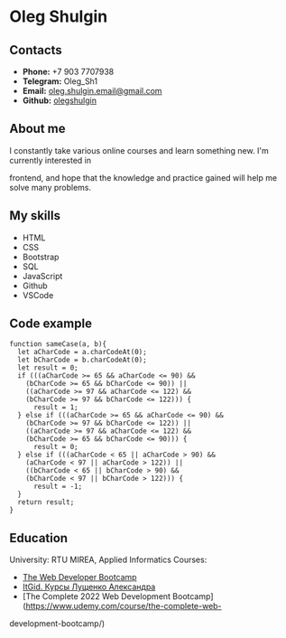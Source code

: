 # Oleg Shulgin

## Contacts
* **Phone:** +7 903 7707938
* **Telegram:** Oleg_Sh1
* **Email:** oleg.shulgin.email@gmail.com
* **Github:** [olegshulgin](http://github.com/olegshulgin)

## About me
I constantly take various online courses and learn something new. I'm currently interested in 

frontend, and hope that the knowledge and practice gained will help me solve many problems.

## My skills
* HTML
* CSS
* Bootstrap
* SQL
* JavaScript
* Github
* VSCode

## Code example
    function sameCase(a, b){ 
      let aCharCode = a.charCodeAt(0);
      let bCharCode = b.charCodeAt(0);
      let result = 0;
      if (((aCharCode >= 65 && aCharCode <= 90) && 
        (bCharCode >= 65 && bCharCode <= 90)) ||
        ((aCharCode >= 97 && aCharCode <= 122) && 
        (bCharCode >= 97 && bCharCode <= 122))) {
          result = 1;
      } else if (((aCharCode >= 65 && aCharCode <= 90) && 
        (bCharCode >= 97 && bCharCode <= 122)) ||
        ((aCharCode >= 97 && aCharCode <= 122) && 
        (bCharCode >= 65 && bCharCode <= 90))) {
          result = 0;
      } else if (((aCharCode < 65 || aCharCode > 90) && 
        (aCharCode < 97 || aCharCode > 122)) ||
        ((bCharCode < 65 || bCharCode > 90) && 
        (bCharCode < 97 || bCharCode > 122))) {
          result = -1;
      }
      return result;
    }

## Education
University: RTU MIREA, Applied Informatics
Courses: 
  * [The Web Developer Bootcamp](https://www.udemy.com/course/the-web-developer-bootcamp/)
  * [ItGid. Курсы Лущенко Александра](https://itgid.info/) 
  * [The Complete 2022 Web Development Bootcamp](https://www.udemy.com/course/the-complete-web-

development-bootcamp/) 
